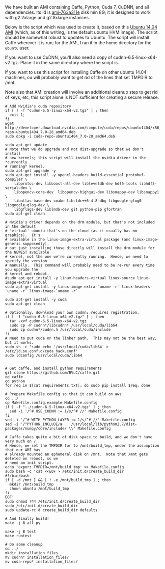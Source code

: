 We have built an AMI containing Caffe, Python, Cuda 7, CuDNN, and all dependencies.  Its id is [ami-763a311e](https://console.aws.amazon.com/ec2/v2/home?region=us-east-1#LaunchInstanceWizard:ami=ami-763a311e) disk min 8G; it is designed to work with g2.2xlarge and g2.8xlarge instances.

Below is the script which was used to create it, based on this [Ubuntu 14.04 AMI](http://thecloudmarket.com/image/ami-d05e75b8--ubuntu-images-hvm-ssd-ubuntu-trusty-14-04-amd64-server-20150325) (which, as of this writing, is the default ubuntu HVM image).  The script should be somewhat robust to updates to Ubuntu.  The script will install Caffe wherever it is run; for the AMI, I ran it in the home directory for the `ubuntu` user.

If you want to use CuDNN, you'll also need a copy of cudnn-6.5-linux-x64-v2.tgz.  Place it in the same directory where the script is.

If you want to use this script for installing Caffe on other ubuntu 14.04 machines, ou will probably want to get rid of the lines that set TMPDIR to /mnt.

Note also that AMI creation will involve an additional cleanup step to get rid of keys, etc; this script alone is NOT sufficient for creating a secure release.

	# Add Nvidia's cuda repository
	if [ ! -f "cudnn-6.5-linux-x64-v2.tgz" ] ; then
	  exit 1;
	fi
	wget http://developer.download.nvidia.com/compute/cuda/repos/ubuntu1404/x86_64/cuda-repo-ubuntu1404_7.0-28_amd64.deb
	sudo dpkg -i cuda-repo-ubuntu1404_7.0-28_amd64.deb

	sudo apt-get update
	# Note that we do upgrade and not dist-upgrade so that we don't install
	# new kernels; this script will install the nvidia driver in the *currently
	# running* kernel.
	sudo apt-get upgrade -y
	sudo apt-get install -y opencl-headers build-essential protobuf-compiler \
	    libprotoc-dev libboost-all-dev libleveldb-dev hdf5-tools libhdf5-serial-dev \
	    libopencv-core-dev  libopencv-highgui-dev libsnappy-dev libsnappy1 \
	    libatlas-base-dev cmake libstdc++6-4.8-dbg libgoogle-glog0 libgoogle-glog-dev \
	    libgflags-dev liblmdb-dev git python-pip gfortran
	sudo apt-get clean

	# Nvidia's driver depends on the drm module, but that's not included in the default
	# 'virtual' ubuntu that's on the cloud (as it usually has no graphics).  It's 
	# available in the linux-image-extra-virtual package (and linux-image-generic supposedly),
	# but just installing those directly will install the drm module for the NEWEST available
	# kernel, not the one we're currently running.  Hence, we need to specify the version
	# manually.  This command will probably need to be re-run every time you upgrade the
	# kernel and reboot.
	#sudo apt-get install -y linux-headers-virtual linux-source linux-image-extra-virtual
	sudo apt-get install -y linux-image-extra-`uname -r` linux-headers-`uname -r` linux-image-`uname -r`

	sudo apt-get install -y cuda
	sudo apt-get clean

	# Optionally, download your own cudnn; requires registration.  
	if [ -f "cudnn-6.5-linux-x64-v2.tgz" ] ; then
	  tar -xvf cudnn-6.5-linux-x64-v2.tgz
	  sudo cp -P cudnn*/libcudnn* /usr/local/cuda/lib64
	  sudo cp cudnn*/cudnn.h /usr/local/cuda/include
	fi
	# Need to put cuda on the linker path.  This may not be the best way, but it works.
	sudo sh -c "sudo echo '/usr/local/cuda/lib64' > /etc/ld.so.conf.d/cuda_hack.conf"
	sudo ldconfig /usr/local/cuda/lib64


	# Get caffe, and install python requirements
	git clone https://github.com/BVLC/caffe.git
	cd caffe
	cd python
	for req in $(cat requirements.txt); do sudo pip install $req; done

	# Prepare Makefile.config so that it can build on aws
	cd ../
	cp Makefile.config.example Makefile.config
	if [ -f "../cudnn-6.5-linux-x64-v2.tgz" ] ; then
	  sed -i '/^# USE_CUDNN := 1/s/^# //' Makefile.config
	fi
	sed -i '/^# WITH_PYTHON_LAYER := 1/s/^# //' Makefile.config
	sed -i '/^PYTHON_INCLUDE/a    /usr/local/lib/python2.7/dist-packages/numpy/core/include/ \\' Makefile.config

	# Caffe takes quite a bit of disk space to build, and we don't have very much on /.
	# Hence, we set the TMPDIR for to /mnt/build_tmp, under the assumption that our AMI has
	# already mounted an ephemeral disk on /mnt.  Note that /mnt gets deleted on reboot, so we
	# need an init script.
	echo 'export TMPDIR=/mnt/build_tmp' >> Makefile.config
	sudo bash -c 'cat <<EOF > /etc/init.d/create_build_dir
	#!/bin/bash
	if [ -d /mnt ] && [ ! -e /mnt/build_tmp ] ; then
	  mkdir /mnt/build_tmp
	  chown ubuntu /mnt/build_tmp
	fi
	EOF'
	sudo chmod 744 /etc/init.d/create_build_dir
	sudo /etc/init.d/create_build_dir
	sudo update-rc.d create_build_dir defaults

	# And finally build!
	make -j 8 all py

	make -j 8 test
	make runtest

	# Do some cleanup
	cd ../
	mkdir installation_files
	mv cudnn* installation_files/
	mv cuda-repo* installation_files/